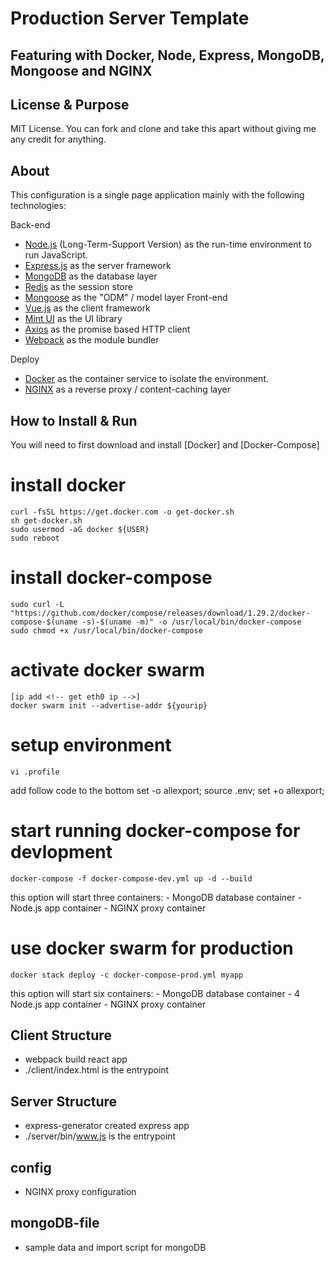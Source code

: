 # Production Server Template
## Featuring with Docker, Node, Express, MongoDB, Mongoose and NGINX

## License & Purpose

MIT License. You can fork and clone and take this apart without giving me any credit for anything.

## About

This configuration is a single page application mainly with the following technologies:

Back-end
- [Node.js](https://nodejs.org/en/) (Long-Term-Support Version) as the run-time environment to run JavaScript.
- [Express.js](https://expressjs.com/) as the server framework 
- [MongoDB](https://www.mongodb.com/) as the database layer
- [Redis](https://redis.io/) as the session store
- [Mongoose](https://mongoosejs.com/) as the "ODM" / model layer
Front-end
- [Vue.js](https://vuejs.org/) as the client framework
- [Mint UI](https://mint-ui.github.io/) as the UI library
- [Axios](https://axios-http.com/) as the promise based HTTP client
- [Webpack](https://webpack.js.org/) as the module bundler

Deploy
- [Docker](https://www.docker.com/) as the container service to isolate the environment.
- [NGINX](https://docs.nginx.com/nginx/admin-guide/content-cache/content-caching/) as a reverse proxy / content-caching layer

## How to Install & Run

You will need to first download and install [Docker] and [Docker-Compose]
# install docker
    curl -fsSL https://get.docker.com -o get-docker.sh
    sh get-docker.sh
    sudo usermod -aG docker ${USER}
    sudo reboot

# install docker-compose
    sudo curl -L "https://github.com/docker/compose/releases/download/1.29.2/docker-compose-$(uname -s)-$(uname -m)" -o /usr/local/bin/docker-compose
    sudo chmod +x /usr/local/bin/docker-compose

# activate docker swarm
    [ip add <!-- get eth0 ip -->]
    docker swarm init --advertise-addr ${yourip}

# setup environment    
    vi .profile
add follow code to the bottom
    set -o allexport; source .env; set +o allexport;

# start running docker-compose for devlopment
    docker-compose -f docker-compose-dev.yml up -d --build
this option will start three containers:
    - MongoDB database container
    - Node.js app container
    - NGINX proxy container

# use docker swarm for production   
    docker stack deploy -c docker-compose-prod.yml myapp

this option will start six containers:
    - MongoDB database container
    - 4 Node.js app container
    - NGINX proxy container

## Client Structure

- webpack build react app
- ./client/index.html is the entrypoint 

## Server Structure

- express-generator created express app
- ./server/bin/www.js is the entrypoint 

## config

- NGINX proxy configuration

## mongoDB-file

- sample data and import script for mongoDB 